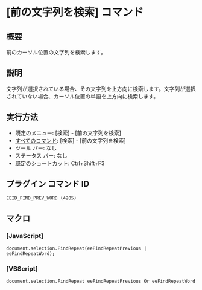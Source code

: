 # \[前の文字列を検索\] コマンド

## 概要

前のカーソル位置の文字列を検索します。

## 説明

文字列が選択されている場合、その文字列を上方向に検索します。文字列が選択されていない場合、カーソル位置の単語を上方向に検索します。

## 実行方法

- 既定のメニュー: \[検索\] \- \[前の文字列を検索\]
- [すべてのコマンド](../../glossary/allcommands): \[検索\] \- \[前の文字列を検索\]
- ツール バー: なし
- ステータス バー: なし
- 既定のショートカット: Ctrl+Shift+F3

## プラグイン コマンド ID

```
EEID_FIND_PREV_WORD (4205)```

## マクロ

### \[JavaScript\]

```
document.selection.FindRepeat(eeFindRepeatPrevious | eeFindRepeatWord);
```

### \[VBScript\]

```
document.selection.FindRepeat eeFindRepeatPrevious Or eeFindRepeatWord
```

